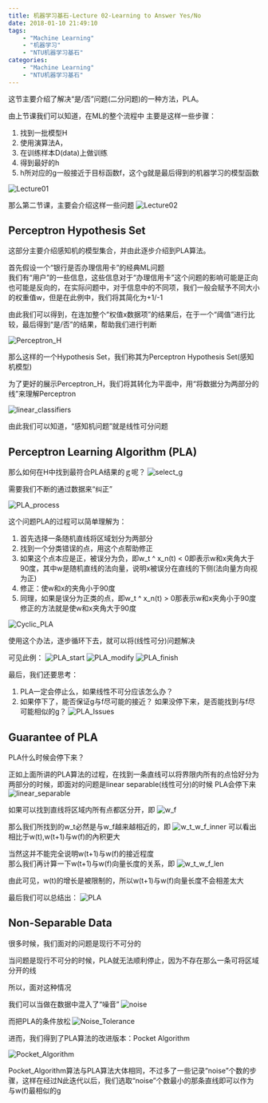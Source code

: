 ```yaml
---
title: 机器学习基石-Lecture 02-Learning to Answer Yes/No
date: 2018-01-10 21:49:10
tags: 
    - "Machine Learning"
    - "机器学习"
    - "NTU机器学习基石"
categories: 
    - "Machine Learning"
    - "NTU机器学习基石"
---
```

这节主要介绍了解决“是/否”问题(二分问题)的一种方法，PLA。

由上节课我们可以知道，在ML的整个流程中
主要是这样一些步骤：
1. 找到一批模型H
2. 使用演算法A，
3. 在训练样本D(data)上做训练
4. 得到最好的h
5. h所对应的g一般接近于目标函数f，这个g就是最后得到的机器学习的模型函数

![Lecture01](机器学习基石-Lecture-02-Learning-to-Answer-Yes-No/Lecture01.png)

那么第二节课，主要会介绍这样一些问题
![Lecture02](机器学习基石-Lecture-02-Learning-to-Answer-Yes-No/Lecture02.png)
<!--more-->

## Perceptron Hypothesis Set
这部分主要介绍感知机的模型集合，并由此逐步介绍到PLA算法。

首先假设一个“银行是否办理信用卡”的经典ML问题  
我们有“用户”的一些信息，这些信息对于“办理信用卡”这个问题的影响可能是正向也可能是反向的，在实际问题中，对于信息中的不同项，我们一般会赋予不同大小的权重值w，但是在此例中，我们将其简化为+1/-1

由此我们可以得到，在连加整个“权值x数据项”的结果后，在于一个“阈值”进行比较，最后得到“是/否”的结果，帮助我们进行判断

![Perceptron_H](机器学习基石-Lecture-02-Learning-to-Answer-Yes-No/Perceptron_H.png)

那么这样的一个Hypothesis Set，我们称其为Perceptron Hypothesis Set(感知机模型)

为了更好的展示Perceptron_H，我们将其转化为平面中，用“将数据分为两部分的线”来理解Perceptron

![linear_classifiers](机器学习基石-Lecture-02-Learning-to-Answer-Yes-No/linear_classifiers.png)

由此我们可以知道，“感知机问题”就是线性可分问题


## Perceptron Learning Algorithm (PLA)

那么如何在H中找到最符合PLA结果的ｇ呢？
![select_g](机器学习基石-Lecture-02-Learning-to-Answer-Yes-No/select_g.png)

需要我们不断的通过数据来“纠正”

![PLA_process](机器学习基石-Lecture-02-Learning-to-Answer-Yes-No/PLA_process.png)

这个问题PLA的过程可以简单理解为：

1. 首先选择一条随机直线将区域划分为两部分
2. 找到一个分类错误的点，用这个点帮助修正
3. 如果这个点本应是正，被误分为负，即w_t ^ x_n(t) < 0即表示w和x夹角大于90度，其中w是随机直线的法向量，说明x被误分在直线的下侧(法向量方向视为正)
4. 修正：使w和x的夹角小于90度
5. 同理，如果是误分为正类的点，即w_t ^ x_n(t) > 0那表示w和x夹角小于90度修正的方法就是使w和x夹角大于90度

![Cyclic_PLA](机器学习基石-Lecture-02-Learning-to-Answer-Yes-No/Cyclic_PLA.png)

使用这个办法，逐步循环下去，就可以将(线性可分)问题解决

可见此例：
![PLA_start](机器学习基石-Lecture-02-Learning-to-Answer-Yes-No/PLA_start.png)
![PLA_modify](机器学习基石-Lecture-02-Learning-to-Answer-Yes-No/PLA_modify.png)
![PLA_finish](机器学习基石-Lecture-02-Learning-to-Answer-Yes-No/PLA_finish.png)

最后，我们还要思考：
1. PLA一定会停止么，如果线性不可分应该怎么办？
2. 如果停下了，能否保证g与f尽可能的接近？
如果没停下来，是否能找到与f尽可能相似的g？
![PLA_Issues](机器学习基石-Lecture-02-Learning-to-Answer-Yes-No/PLA_Issues.png)

## Guarantee of PLA
PLA什么时候会停下来？

正如上面所讲的PLA算法的过程，在找到一条直线可以将界限内所有的点恰好分为两部分的时候，即面对的问题是linear separable(线性可分)的时候
PLA会停下来
![linear_separable](机器学习基石-Lecture-02-Learning-to-Answer-Yes-No/linear_separable.png)

如果可以找到直线将区域内所有点都区分开，即
![w_f](机器学习基石-Lecture-02-Learning-to-Answer-Yes-No/w_f.png)

那么我们所找到的w_t必然是与w_f越来越相近的，即
![w_t_w_f_inner](机器学习基石-Lecture-02-Learning-to-Answer-Yes-No/w_t_w_f_inner.png)
可以看出相比于w(t),w(t+1)与w(f)的內积更大

当然这并不能完全说明w(t+1)与w(f)的接近程度  
那么我们再计算一下w(t+1)与w(f)向量长度的关系，即
![w_t_w_f_len](机器学习基石-Lecture-02-Learning-to-Answer-Yes-No/w_t_w_f_len.png)

由此可见，w(t)的增长是被限制的，所以w(t+1)与w(f)向量长度不会相差太大

最后我们可以总结出：
![PLA](机器学习基石-Lecture-02-Learning-to-Answer-Yes-No/PLA.png)


## Non-Separable Data
很多时候，我们面对的问题是现行不可分的

当问题是现行不可分的时候，PLA就无法顺利停止，因为不存在那么一条可将区域分开的线

所以，面对这种情况

我们可以当做在数据中混入了“噪音”
![noise](机器学习基石-Lecture-02-Learning-to-Answer-Yes-No/noise.png)

而把PLA的条件放松
![Noise_Tolerance](机器学习基石-Lecture-02-Learning-to-Answer-Yes-No/Noise_Tolerance.png)

进而，我们得到了PLA算法的改进版本：Pocket Algorithm

![Pocket_Algorithm](机器学习基石-Lecture-02-Learning-to-Answer-Yes-No/Pocket_Algorithm.png)

Pocket_Algorithm算法与PLA算法大体相同，不过多了一些记录“noise”个数的步骤，这样在经过N此迭代以后，我们选取“noise”个数最小的那条直线即可以作为与w(f)最相似的g
